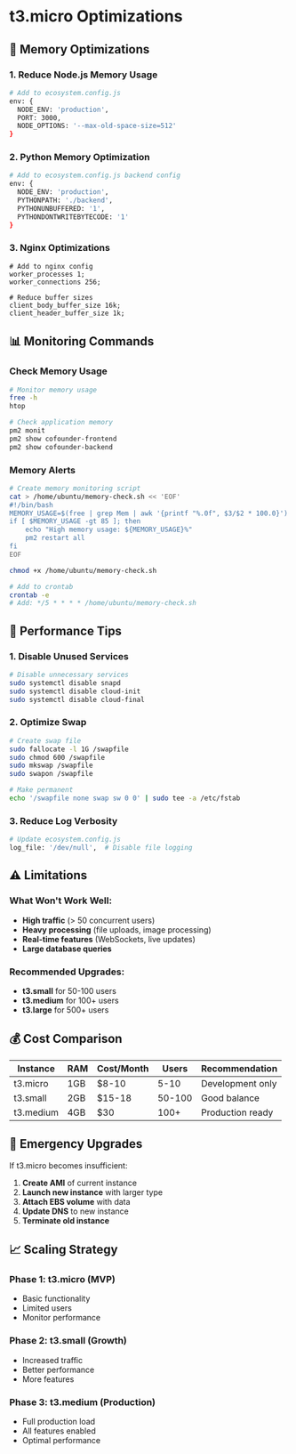 # t3.micro Optimizations

## 🚀 Memory Optimizations

### 1. Reduce Node.js Memory Usage
```bash
# Add to ecosystem.config.js
env: {
  NODE_ENV: 'production',
  PORT: 3000,
  NODE_OPTIONS: '--max-old-space-size=512'
}
```

### 2. Python Memory Optimization
```bash
# Add to ecosystem.config.js backend config
env: {
  NODE_ENV: 'production',
  PYTHONPATH: './backend',
  PYTHONUNBUFFERED: '1',
  PYTHONDONTWRITEBYTECODE: '1'
}
```

### 3. Nginx Optimizations
```nginx
# Add to nginx config
worker_processes 1;
worker_connections 256;

# Reduce buffer sizes
client_body_buffer_size 16k;
client_header_buffer_size 1k;
```

## 📊 Monitoring Commands

### Check Memory Usage
```bash
# Monitor memory usage
free -h
htop

# Check application memory
pm2 monit
pm2 show cofounder-frontend
pm2 show cofounder-backend
```

### Memory Alerts
```bash
# Create memory monitoring script
cat > /home/ubuntu/memory-check.sh << 'EOF'
#!/bin/bash
MEMORY_USAGE=$(free | grep Mem | awk '{printf "%.0f", $3/$2 * 100.0}')
if [ $MEMORY_USAGE -gt 85 ]; then
    echo "High memory usage: ${MEMORY_USAGE}%"
    pm2 restart all
fi
EOF

chmod +x /home/ubuntu/memory-check.sh

# Add to crontab
crontab -e
# Add: */5 * * * * /home/ubuntu/memory-check.sh
```

## 🔧 Performance Tips

### 1. Disable Unused Services
```bash
# Disable unnecessary services
sudo systemctl disable snapd
sudo systemctl disable cloud-init
sudo systemctl disable cloud-final
```

### 2. Optimize Swap
```bash
# Create swap file
sudo fallocate -l 1G /swapfile
sudo chmod 600 /swapfile
sudo mkswap /swapfile
sudo swapon /swapfile

# Make permanent
echo '/swapfile none swap sw 0 0' | sudo tee -a /etc/fstab
```

### 3. Reduce Log Verbosity
```bash
# Update ecosystem.config.js
log_file: '/dev/null',  # Disable file logging
```

## ⚠️ Limitations

### What Won't Work Well:
- **High traffic** (> 50 concurrent users)
- **Heavy processing** (file uploads, image processing)
- **Real-time features** (WebSockets, live updates)
- **Large database queries**

### Recommended Upgrades:
- **t3.small** for 50-100 users
- **t3.medium** for 100+ users
- **t3.large** for 500+ users

## 💰 Cost Comparison

| Instance | RAM | Cost/Month | Users | Recommendation |
|----------|-----|------------|-------|----------------|
| t3.micro | 1GB | $8-10 | 5-10 | Development only |
| t3.small | 2GB | $15-18 | 50-100 | Good balance |
| t3.medium | 4GB | $30 | 100+ | Production ready |

## 🚨 Emergency Upgrades

If t3.micro becomes insufficient:

1. **Create AMI** of current instance
2. **Launch new instance** with larger type
3. **Attach EBS volume** with data
4. **Update DNS** to new instance
5. **Terminate old instance**

## 📈 Scaling Strategy

### Phase 1: t3.micro (MVP)
- Basic functionality
- Limited users
- Monitor performance

### Phase 2: t3.small (Growth)
- Increased traffic
- Better performance
- More features

### Phase 3: t3.medium (Production)
- Full production load
- All features enabled
- Optimal performance 